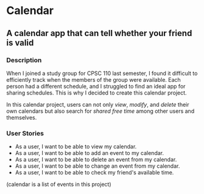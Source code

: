 # Calendar

## A calendar app that can tell whether your friend is valid

### Description
When I joined a study group for CPSC 110 last semester, I found it 
difficult to efficiently track when the members of the group were
available. Each person had a different schedule, and I struggled to
find an ideal app for sharing schedules. This is why I decided to 
create this calendar project. 

In this calendar project, users can not only *view*, *modify*, and *delete* 
their own calendars but also search for *shared free time* among other
users and themselves.


### User Stories

- As a user, I want to be able to view my calendar.
- As a user, I want to be able to add an event to my calendar.
- As a user, I want to be able to delete an event from my calendar.
- As a user, I want to be able to change an event from my calendar.
- As a user, I want to be able to check my friend's available time.

(calendar is a list of events in this project)

